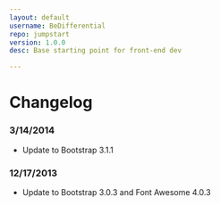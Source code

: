 ```yaml
---
layout: default
username: BeDifferential
repo: jumpstart
version: 1.0.0
desc: Base starting point for front-end dev

---
```

# Changelog

### 3/14/2014

* Update to Bootstrap 3.1.1

### 12/17/2013

* Update to Bootstrap 3.0.3 and Font Awesome 4.0.3

